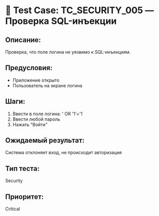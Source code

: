 # 🧪 Test Case: TC_SECURITY_005 — Проверка SQL-инъекции

## Описание:  
Проверка, что поле логина не уязвимо к SQL-инъекциям.

## Предусловия:  
- Приложение открыто  
- Пользователь на экране логина

## Шаги:
1. Ввести в поле логина: ' OR '1'='1  
2. Ввести любой пароль  
3. Нажать "Войти"

## Ожидаемый результат:  
Система отклоняет вход, не происходит авторизация

## Тип теста:  
Security

## Приоритет:  
Critical
